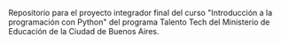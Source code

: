 Repositorio para el proyecto integrador final del curso "Introducción a la programación con Python" del programa Talento Tech del Ministerio de Educación de la Ciudad de Buenos Aires.
